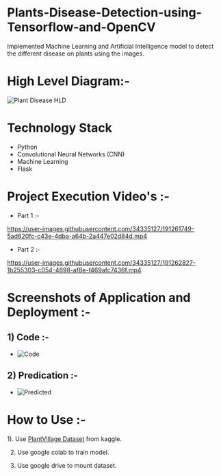 # Plants-Disease-Detection-using-Tensorflow-and-OpenCV
Implemented Machine Learning and Artificial Intelligence model to detect the different disease on plants using the images.


# High Level Diagram:- 
![Plant Disease HLD](https://user-images.githubusercontent.com/34335127/191258796-53691617-6168-4781-bf47-c58ef45f1e0c.png)

# Technology Stack
- Python
- Convolutional Neural Networks (CNN)
- Machine Learning
- Flask

# Project Execution Video's :- 
- Part 1 :- 

https://user-images.githubusercontent.com/34335127/191261749-5ad620fc-c43e-4dba-a64b-2a447e02d84d.mp4

- Part 2 :- 

https://user-images.githubusercontent.com/34335127/191262827-1b255303-c054-4698-af8e-f469afc7436f.mp4
# Screenshots of Application and Deployment :- 
## 1) Code :-
- ![Code](https://user-images.githubusercontent.com/34335127/191258769-8825e101-872c-4106-93fc-9ab56900b710.png)


## 2) Predication :-
- ![Predicted](https://user-images.githubusercontent.com/34335127/191258817-494ed259-cddb-4b54-ac5a-7b0089bef4e5.png)


# How to Use :-
1). Use [PlantVillage Dataset](https://www.kaggle.com/emmarex/plantdisease) from kaggle.


2) Use google colab to train model.

3) Use google drive to mount dataset.


